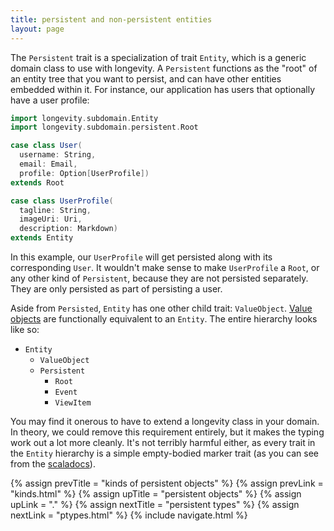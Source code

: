 ```yaml
---
title: persistent and non-persistent entities
layout: page
---
```


The `Persistent` trait is a specialization of trait `Entity`, which is
a generic domain class to use with longevity. A `Persistent` functions
as the "root" of an entity tree that you want to persist, and can have
other entities embedded within it. For instance, our application has
users that optionally have a user profile:

```scala
import longevity.subdomain.Entity
import longevity.subdomain.persistent.Root

case class User(
  username: String,
  email: Email,
  profile: Option[UserProfile])
extends Root

case class UserProfile(
  tagline: String,
  imageUri: Uri,
  description: Markdown)
extends Entity
```

In this example, our `UserProfile` will get persisted along with its
corresponding `User`. It wouldn't make sense to make `UserProfile` a
`Root`, or any other kind of `Persistent`, because they are not
persisted separately. They are only persisted as part of persisting a
user.

Aside from `Persisted`, `Entity` has one other child trait:
`ValueObject`. [Value objects](../entities/value-objects.html) are
functionally equivalent to an `Entity`. The entire hierarchy looks
like so:

- `Entity`
  - `ValueObject`
  - `Persistent`
    - `Root`
    - `Event`
    - `ViewItem`

<div class="blue-side-bar">

You may find it onerous to have to extend a longevity class in your
domain. In theory, we could remove this requirement entirely, but it
makes the typing work out a lot more cleanly. It's not terribly
harmful either, as every trait in the <code>Entity</code> hierarchy is
a simple empty-bodied marker trait (as you
can see from the <a
href="http://longevityframework.github.io/longevity/scaladocs/longevity-latest/#longevity.subdomain.Entity">scaladocs</a>).

</div>

{% assign prevTitle = "kinds of persistent objects" %}
{% assign prevLink = "kinds.html" %}
{% assign upTitle = "persistent objects" %}
{% assign upLink = "." %}
{% assign nextTitle = "persistent types" %}
{% assign nextLink = "ptypes.html" %}
{% include navigate.html %}


